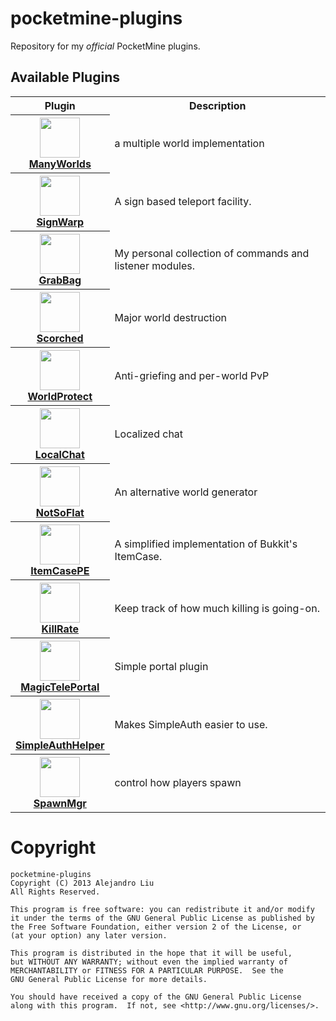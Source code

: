 pocketmine-plugins
==================

Repository for my *official* PocketMine plugins.

## Available Plugins

<table>
<tr><th>Plugin</th><th>Description</th></tr>
<!---------------------------------------------------------------------->
<tr>
  <th>
    <a href="http://forums.pocketmine.net/plugins/manyworlds.1042/">
      <img src="https://raw.githubusercontent.com/alejandroliu/pocketmine-plugins/master/Media/ManyWorlds-icon.png" style="width:64px;height:64px" width="64" height="64"/>
      <br/>
      ManyWorlds
    </a>
  </th>
  <td>
    a multiple world implementation
  </td>
</tr>
<!---------------------------------------------------------------------->
<tr>
  <th>
    <a href="http://forums.pocketmine.net/plugins/signwarp.1043/">
      <img src="https://raw.githubusercontent.com/alejandroliu/pocketmine-plugins/master/Media/SignWarp-icon.png" style="width:64px;height:64px" width="64" height="64"/>
      <br/>
      SignWarp
    </a>
  </th>
  <td>
    A sign based teleport facility.
  </td>
</tr>
<!---------------------------------------------------------------------->

<tr>
  <th>
    <a href="http://forums.pocketmine.net/plugins/grabbag.1060/">
      <img src="https://raw.githubusercontent.com/alejandroliu/pocketmine-plugins/master/Media/GrabBag-icon.png" style="width:64px;height:64px" width="64" height="64"/>
      <br/>
      GrabBag
    </a>
  </th>
  <td>
    My personal collection of commands and listener modules.
  </td>
</tr>
<!---------------------------------------------------------------------->
<tr>
  <th>
    <a href="http://forums.pocketmine.net/plugins/scorched.1062/">
      <img src="https://raw.githubusercontent.com/alejandroliu/pocketmine-plugins/master/Media/Scorched-icon.jpg" style="width:64px;height:64px" width="64" height="64"/>
      <br/>
      Scorched
    </a>
  </th>
  <td>
    Major world destruction
  </td>
</tr>
<!---------------------------------------------------------------------->
<tr>
  <th>
    <a href="http://forums.pocketmine.net/plugins/worldprotect.1079/">
      <img src="https://raw.githubusercontent.com/alejandroliu/pocketmine-plugins/master/Media/WorldProtect-icon.png" style="width:64px;height:64px" width="64" height="64"/>
      <br/>
      WorldProtect
    </a>
  </th>
  <td>
    Anti-griefing and per-world PvP
  </td>
</tr>
<!---------------------------------------------------------------------->
<tr>
  <th>
    <a href="http://forums.pocketmine.net/plugins/localchat.1083/">
      <img src="https://raw.githubusercontent.com/alejandroliu/pocketmine-plugins/master/Media/localchat-icon.jpg" style="width:64px;height:64px" width="64" height="64"/>
      <br/>
      LocalChat
    </a>
  </th>
  <td>
    Localized chat
  </td>
</tr>
<!---------------------------------------------------------------------->
<tr>
  <th>
    <a href="http://forums.pocketmine.net/plugins/notsoflat.385/">
      <img src="https://raw.githubusercontent.com/alejandroliu/pocketmine-plugins/master/Media/Notsoflat-icon.png" style="width:64px;height:64px" width="64" height="64"/>
      <br/>
      NotSoFlat
    </a>
  </th>
  <td>
    An alternative world generator
  </td>
</tr>
<!---------------------------------------------------------------------->
<tr>
  <th>
    <a href="http://forums.pocketmine.net/plugins/itemcase.1138/">
      <img src="https://raw.githubusercontent.com/alejandroliu/pocketmine-plugins/master/Media/ItemCase-icon.png" style="width:64px;height:64px" width="64" height="64"/>
      <br/>
      ItemCasePE
    </a>
  </th>
  <td>
    A simplified implementation of Bukkit's ItemCase.
  </td>
</tr>
<!---------------------------------------------------------------------->
<tr>
  <th>
    <a href="http://forums.pocketmine.net/plugins/killrate.1137/">
      <img src="https://raw.githubusercontent.com/alejandroliu/pocketmine-plugins/master/Media/killrate.png" style="width:64px;height:64px" width="64" height="64"/>
      <br/>
      KillRate
    </a>
  </th>
  <td>
    Keep track of how much killing is going-on.
  </td>
</tr>
<!---------------------------------------------------------------------->
<tr>
  <th>
    <a href="http://forums.pocketmine.net/plugins/magicteleportal.1146/">
      <img src="https://raw.githubusercontent.com/alejandroliu/pocketmine-plugins/master/Media/portal-icon.jpg" style="width:64px;height:64px" width="64" height="64"/>
      <br/>
      MagicTelePortal
    </a>
  </th>
  <td>
    Simple portal plugin
  </td>
</tr>
<!---------------------------------------------------------------------->
<tr>
  <th>
    <a href="http://forums.pocketmine.net/plugins/simpleauthhelper.1112/">
      <img src="https://raw.githubusercontent.com/alejandroliu/pocketmine-plugins/master/Media/helper-icon.png" style="width:64px;height:64px" width="64" height="64"/>
      <br/>
      SimpleAuthHelper
    </a>
  </th>
  <td>
    Makes SimpleAuth easier to use.
  </td>
</tr>
<!---------------------------------------------------------------------->
<tr>
  <th>
    <a href="http://forums.pocketmine.net/plugins/spawnmgr.1141/">
      <img src="https://raw.githubusercontent.com/alejandroliu/pocketmine-plugins/master/Media/spawnicon.png" style="width:64px;height:64px" width="64" height="64"/>
      <br/>
      SpawnMgr
    </a>
  </th>
  <td>
    control how players spawn
  </td>
</tr>
<!---------------------------------------------------------------------->
</table>



Copyright
=========

    pocketmine-plugins
    Copyright (C) 2013 Alejandro Liu
    All Rights Reserved.

    This program is free software: you can redistribute it and/or modify
    it under the terms of the GNU General Public License as published by
    the Free Software Foundation, either version 2 of the License, or
    (at your option) any later version.

    This program is distributed in the hope that it will be useful,
    but WITHOUT ANY WARRANTY; without even the implied warranty of
    MERCHANTABILITY or FITNESS FOR A PARTICULAR PURPOSE.  See the
    GNU General Public License for more details.

    You should have received a copy of the GNU General Public License
    along with this program.  If not, see <http://www.gnu.org/licenses/>.

